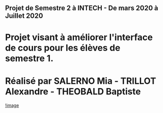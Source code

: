 ## Projet de Semestre 2 à INTECH - De mars 2020 à Juillet 2020 

# Projet visant à améliorer l'interface de cours pour les élèves de semestre 1.

# Réalisé par SALERNO Mia - TRILLOT Alexandre - THEOBALD Baptiste 

[!image](Finale/Public/intechlogo/Athena.png)
